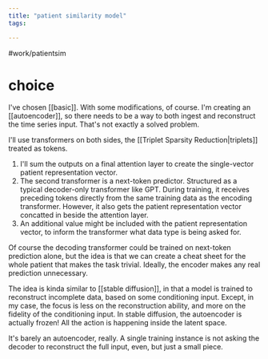 ```yaml
---
title: "patient similarity model"
tags:

---
```

#work/patientsim  

# choice
I've chosen [[basic]]. With some modifications, of course. 
I'm creating an [[autoencoder]], so there needs to be a way to both ingest and reconstruct the time series input. That's not exactly a solved problem.

I'll use transformers on both sides, the [[Triplet Sparsity Reduction|triplets]] treated as tokens.
1. I'll sum the outputs on a final attention layer to create the single-vector patient representation vector. 
2. The second transformer is a next-token predictor. Structured as a typical decoder-only transformer like GPT. During training, it receives preceding tokens directly from the same training data as the encoding transformer. However, it also gets the patient representation vector concatted in beside the attention layer. 
3. An additional value might be included with the patient representation vector, to inform the transformer what data type is being asked for.

Of course the decoding transformer could be trained on next-token prediction alone, but the idea is that we can create a cheat sheet for the whole patient that makes the task trivial. Ideally, the encoder makes any real prediction unnecessary. 

The idea is kinda similar to [[stable diffusion]], in that a model is trained to reconstruct incomplete data, based on some conditioning input. Except, in my case, the focus is less on the reconstruction ability, and more on the fidelity of the conditioning input. 
In stable diffusion, the autoencoder is actually frozen! All the action is happening inside the latent space. 

It's barely an autoencoder, really. A single training instance is not asking the decoder to reconstruct the full input, even, but just a small piece. 